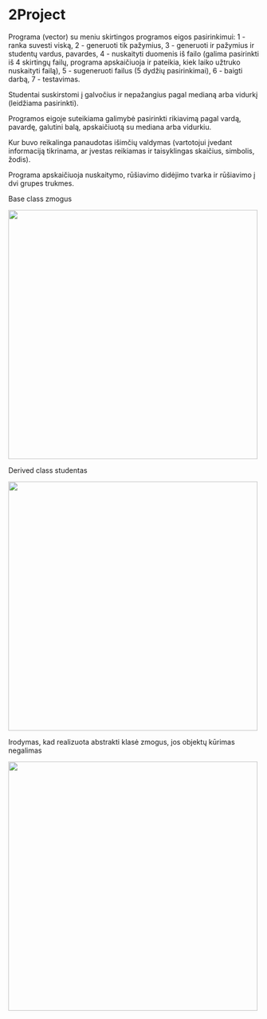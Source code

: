 # 2Project
Programa (vector) su meniu skirtingos programos eigos pasirinkimui:
1 - ranka suvesti viską,
2 - generuoti tik pažymius,
3 - generuoti ir pažymius ir studentų vardus, pavardes,
4 - nuskaityti duomenis iš failo (galima pasirinkti iš 4 skirtingų failų, programa apskaičiuoja ir pateikia, kiek laiko užtruko nuskaityti failą), 
5 - sugeneruoti failus (5 dydžių pasirinkimai), 
6 - baigti darbą,
7 - testavimas.

Studentai suskirstomi į galvočius ir nepažangius pagal medianą arba vidurkį (leidžiama pasirinkti).

Programos eigoje suteikiama galimybė pasirinkti rikiavimą pagal vardą, pavardę, galutini balą, apskaičiuotą su mediana arba vidurkiu.

Kur buvo reikalinga panaudotas išimčių valdymas (vartotojui įvedant informaciją tikrinama, ar įvestas reikiamas ir taisyklingas skaičius, simbolis, žodis).

Programa apskaičiuoja nuskaitymo, rūšiavimo didėjimo tvarka ir rūšiavimo į dvi grupes trukmes. 

Base class zmogus

<img src="https://github.com/GabrieleVaitiekute/2Project/assets/147078486/5a475593-fc66-4e2d-86e4-7f012f2a004e" width="500">

Derived class studentas

<img src="https://github.com/GabrieleVaitiekute/2Project/assets/147078486/29a0c597-7e7a-46c4-a904-0d165ce911e5" width="500">

Irodymas, kad realizuota abstrakti klasė zmogus, jos objektų kūrimas negalimas

<img src="https://github.com/GabrieleVaitiekute/2Project/assets/147078486/f2db05ba-fa76-456d-9ee4-de066b5c821c" width="500">
